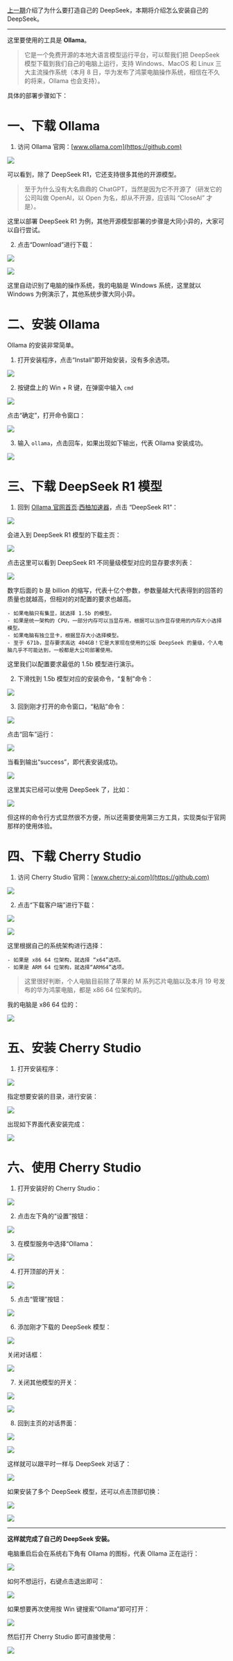 [上一期](https://github.com)介绍了为什么要打造自己的 DeepSeek，本期将介绍怎么安装自己的 DeepSeek。

---

这里要使用的工具是 **Ollama**。

> 它是一个免费开源的本地大语言模型运行平台，可以帮我们把 DeepSeek 模型下载到我们自己的电脑上运行，支持 Windows、MacOS 和 Linux 三大主流操作系统（本月 8 日，华为发布了鸿蒙电脑操作系统，相信在不久的将来，Ollama 也会支持）。

具体的部署步骤如下：

# 一、下载 Ollama

1. 访问 Ollama 官网：[www.ollama.com](https://github.com)

![](https://cdn.nlark.com/yuque/0/2025/png/29483397/1746951694052-c0774eea-ede4-4099-a367-3c51d0eaf1ec.png)

可以看到，除了 DeepSeek R1，它还支持很多其他的开源模型。

> 至于为什么没有大名鼎鼎的 ChatGPT，当然是因为它不开源了（研发它的公司叫做 OpenAI，以 Open 为名，却从不开源，应该叫 “CloseAI” 才是）。

这里以部署 DeepSeek R1 为例，其他开源模型部署的步骤是大同小异的，大家可以自行尝试。

2. 点击“Download”进行下载：

![](https://cdn.nlark.com/yuque/0/2025/png/29483397/1746952141436-0f691bae-2d92-4c20-825a-33c24bf37187.png)

![](https://cdn.nlark.com/yuque/0/2025/png/29483397/1746952365934-28dcf7b9-96bb-4f97-9551-9ec9fcf9d34b.png)

这里自动识别了电脑的操作系统，我的电脑是 Windows 系统，这里就以 Windows 为例演示了，其他系统步骤大同小异。

# 二、安装 Ollama

Ollama 的安装非常简单。

1. 打开安装程序，点击“Install”即开始安装，没有多余选项。

![](https://cdn.nlark.com/yuque/0/2025/png/29483397/1746952677979-d5516428-a14a-4adf-ad3a-a6c82a51fb3d.png)

2. 按键盘上的 Win + R 键，在弹窗中输入 `cmd`

![](https://cdn.nlark.com/yuque/0/2025/png/29483397/1746953000910-377e6337-8402-4577-b208-65b80d0af71c.png)

点击“确定”，打开命令窗口：

![](https://cdn.nlark.com/yuque/0/2025/png/29483397/1746953047209-fa88cf0a-d6cc-4d23-9fbe-4622dbcf1fc8.png)

3. 输入 `ollama`，点击回车，如果出现如下输出，代表 Ollama 安装成功。

![](https://cdn.nlark.com/yuque/0/2025/png/29483397/1746953133585-05bd9ef4-44fc-4ae0-aec1-c855432f19b3.png)

# 三、下载 DeepSeek R1 模型

1. 回到 [Ollama 官网首页](https://github.com):[西柚加速器](https://xiyojiasu.com)，点击 “DeepSeek R1”：

![](https://cdn.nlark.com/yuque/0/2025/png/29483397/1746953412070-b1aa1929-2e43-488b-8e30-a99ba2a070f4.png)

会进入到 DeepSeek R1 模型的下载主页：

![](https://cdn.nlark.com/yuque/0/2025/png/29483397/1746953491169-380dd780-f453-406e-a1b8-b3aaac99c80c.png)

点击这里可以看到 DeepSeek R1 不同量级模型对应的显存要求列表：

![](https://cdn.nlark.com/yuque/0/2025/png/29483397/1746953582587-f402e87d-e5b0-4df5-b245-319fa46f74ba.png)

数字后面的 b 是 billion 的缩写，代表十亿个参数，参数量越大代表得到的回答的质量也就越高，但相对的对配置的要求也越高。

```
- 如果电脑只有集显，就选择 1.5b 的模型。
- 如果是统一架构的 CPU，一部分内存可以当显存用，根据可以当作显存使用的内存大小选择模型。
- 如果电脑有独立显卡，根据显存大小选择模型。
- 至于 671b，显存要求高达 404GB！它是大家现在使用的公版 DeepSeek 的量级，个人电脑几乎不可能达到，一般都是大公司部署使用。
```

这里我们以配置要求最低的 1.5b 模型进行演示。

2. 下滑找到 1.5b 模型对应的安装命令，“复制”命令：

![](https://cdn.nlark.com/yuque/0/2025/png/29483397/1746954520342-69b9aeb9-79a5-4232-8430-cb0f48565e53.png)

3. 回到刚才打开的命令窗口，“粘贴”命令：

![](https://cdn.nlark.com/yuque/0/2025/png/29483397/1746954614853-271122a3-3dc1-48fd-bd48-fa6286a417b8.png)

点击“回车”运行：

![](https://cdn.nlark.com/yuque/0/2025/png/29483397/1746954679001-075d68c3-e462-46aa-be5a-a989466bccb0.png)

当看到输出“success”，即代表安装成功。

![](https://cdn.nlark.com/yuque/0/2025/png/29483397/1746954833613-642d6528-8f11-4e83-bb15-ea65cbe18679.png)

这里其实已经可以使用 DeepSeek 了，比如：

![](https://cdn.nlark.com/yuque/0/2025/png/29483397/1746954927121-f147cf8e-cf0b-4694-89c5-92bf661a93fd.png)

但这样的命令行方式显然很不方便，所以还需要使用第三方工具，实现类似于官网那样的使用体验。

# 四、下载 Cherry Studio

1. 访问 Cherry Studio 官网：[www.cherry-ai.com](https://github.com)

![](https://cdn.nlark.com/yuque/0/2025/png/29483397/1746955131308-b68736d3-65a3-432a-a25d-3b68a1b4460b.png)

2. 点击“下载客户端”进行下载：

![](https://cdn.nlark.com/yuque/0/2025/png/29483397/1746955175021-4eb2f91a-4bdd-45c6-bde8-2c1868aeaaac.png)

![](https://cdn.nlark.com/yuque/0/2025/png/29483397/1746955717869-b33951f1-8831-4aa2-8b89-6674fba41004.png)

这里根据自己的系统架构进行选择：

```
- 如果是 x86 64 位架构，就选择 “x64”选项。
- 如果是 ARM 64 位架构，就选择“ARM64”选项。
```

> 这里很好判断，个人电脑目前除了苹果的 M 系列芯片电脑以及本月 19 号发布的华为鸿蒙电脑，都是 x86 64 位架构的。

我的电脑是 x86 64 位的：

![](https://cdn.nlark.com/yuque/0/2025/png/29483397/1746955980247-ad6db3d5-860c-4763-afd4-807c635b3a26.png)

# 五、安装 Cherry Studio

1. 打开安装程序：

![](https://cdn.nlark.com/yuque/0/2025/png/29483397/1746956155562-e49e7226-355f-4d14-9267-7e551ab5bccd.png)

指定想要安装的目录，进行安装：

![](https://cdn.nlark.com/yuque/0/2025/png/29483397/1746956219237-52604426-8e5c-4f3b-a4c3-155b099e4d78.png)

出现如下界面代表安装完成：

![](https://cdn.nlark.com/yuque/0/2025/png/29483397/1746956253689-1bfb92c6-b71e-455a-a91b-cbece71b8b0e.png)

# 六、使用 Cherry Studio

1. 打开安装好的 Cherry Studio：

![](https://cdn.nlark.com/yuque/0/2025/png/29483397/1746956362424-90f1bd29-2284-4e8e-8324-26c3cdfb2d77.png)

2. 点击左下角的“设置”按钮：

![](https://cdn.nlark.com/yuque/0/2025/png/29483397/1746956414770-af4a4c0d-7634-4312-acb9-f50a59056094.png)

3. 在模型服务中选择“Ollama：

![](https://cdn.nlark.com/yuque/0/2025/png/29483397/1746956477421-e72c1dae-2329-43e2-9e14-57e34c2b6925.png)

4. 打开顶部的开关：

![](https://cdn.nlark.com/yuque/0/2025/png/29483397/1746956527805-3add89fe-882c-4c77-a385-b0a64957b381.png)

5. 点击“管理”按钮：

![](https://cdn.nlark.com/yuque/0/2025/png/29483397/1746956567944-17ca6c73-f390-4d52-9761-92120ab8a80b.png)

6. 添加刚才下载的 DeepSeek 模型：

![](https://cdn.nlark.com/yuque/0/2025/png/29483397/1746956657165-634dd6c6-9b1b-4b8b-a36d-119b6e548934.png)

关闭对话框：

![](https://cdn.nlark.com/yuque/0/2025/png/29483397/1746956723976-fc586288-27da-425b-ae7e-1daf51c80265.png)

7. 关闭其他模型的开关：

![](https://cdn.nlark.com/yuque/0/2025/png/29483397/1746959071800-f9f9d277-9c98-48c5-8b79-39123944f9d1.png)

![](https://cdn.nlark.com/yuque/0/2025/png/29483397/1746956865938-5dba7eb9-bb7a-4916-8237-3b6ac12c2610.png)

8. 回到主页的对话界面：

![](https://cdn.nlark.com/yuque/0/2025/png/29483397/1746956780368-25a78c8a-2557-4211-9494-f07f7ed762ce.png)

![](https://cdn.nlark.com/yuque/0/2025/png/29483397/1746957154159-dec951c3-69c0-4227-ba8a-7aa634cadb30.png)

这样就可以跟平时一样与 DeepSeek 对话了：

![](https://cdn.nlark.com/yuque/0/2025/png/29483397/1746957218142-c8081f6b-9a68-494a-96ce-bac62041fb6b.png)

如果安装了多个 DeepSeek 模型，还可以点击顶部切换：

![](https://cdn.nlark.com/yuque/0/2025/png/29483397/1746957254056-fa9bce5f-7efe-4d40-aba4-a49b19645637.png)

![](https://cdn.nlark.com/yuque/0/2025/png/29483397/1746957266420-b5e96e22-d2b1-4d03-9ce0-6d3e71780ebf.png)

---

**这样就完成了自己的 DeepSeek 安装。**

电脑重启后会在系统右下角有 Ollama 的图标，代表 Ollama 正在运行：

![](https://cdn.nlark.com/yuque/0/2025/png/29483397/1746957784611-3724300c-92f7-4099-ad07-048b0201937a.png)

如何不想运行，右键点击退出即可：

![](https://cdn.nlark.com/yuque/0/2025/png/29483397/1746957817081-fb95c2d6-8903-47b3-9012-db3f07c60e3a.png)

如果想要再次使用按 Win 键搜索“Ollama”即可打开：

![](https://cdn.nlark.com/yuque/0/2025/png/29483397/1746958037856-cb4e24f1-b8ec-405b-a7f1-585b428a460f.png)

然后打开 Cherry Studio 即可直接使用：

![](https://cdn.nlark.com/yuque/0/2025/png/29483397/1746957864216-4a095bba-a1a8-4a9a-8377-8c7822543c2d.png)
